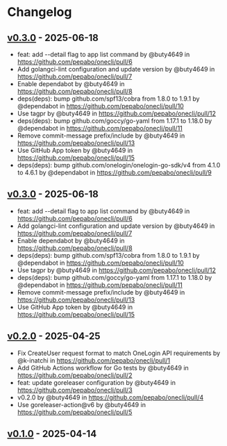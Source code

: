 # Changelog

## [v0.3.0](https://github.com/pepabo/onecli/compare/v0.2.0...v0.3.0) - 2025-06-18
- feat: add --detail flag to app list command by @buty4649 in https://github.com/pepabo/onecli/pull/6
- Add golangci-lint configuration and update version by @buty4649 in https://github.com/pepabo/onecli/pull/7
- Enable dependabot by @buty4649 in https://github.com/pepabo/onecli/pull/8
- deps(deps): bump github.com/spf13/cobra from 1.8.0 to 1.9.1 by @dependabot in https://github.com/pepabo/onecli/pull/10
- Use tagpr by @buty4649 in https://github.com/pepabo/onecli/pull/12
- deps(deps): bump github.com/goccy/go-yaml from 1.17.1 to 1.18.0 by @dependabot in https://github.com/pepabo/onecli/pull/11
- Remove commit-message prefix/include by @buty4649 in https://github.com/pepabo/onecli/pull/13
- Use GitHub App token by @buty4649 in https://github.com/pepabo/onecli/pull/15
- deps(deps): bump github.com/onelogin/onelogin-go-sdk/v4 from 4.1.0 to 4.6.1 by @dependabot in https://github.com/pepabo/onecli/pull/9

## [v0.3.0](https://github.com/pepabo/onecli/compare/v0.2.0...v0.3.0) - 2025-06-18
- feat: add --detail flag to app list command by @buty4649 in https://github.com/pepabo/onecli/pull/6
- Add golangci-lint configuration and update version by @buty4649 in https://github.com/pepabo/onecli/pull/7
- Enable dependabot by @buty4649 in https://github.com/pepabo/onecli/pull/8
- deps(deps): bump github.com/spf13/cobra from 1.8.0 to 1.9.1 by @dependabot in https://github.com/pepabo/onecli/pull/10
- Use tagpr by @buty4649 in https://github.com/pepabo/onecli/pull/12
- deps(deps): bump github.com/goccy/go-yaml from 1.17.1 to 1.18.0 by @dependabot in https://github.com/pepabo/onecli/pull/11
- Remove commit-message prefix/include by @buty4649 in https://github.com/pepabo/onecli/pull/13
- Use GitHub App token by @buty4649 in https://github.com/pepabo/onecli/pull/15

## [v0.2.0](https://github.com/pepabo/onecli/compare/v0.1.0...v0.2.0) - 2025-04-25
- Fix CreateUser request format to match OneLogin API requirements by @k-inatchi in https://github.com/pepabo/onecli/pull/1
- Add GitHub Actions workflow for Go tests by @buty4649 in https://github.com/pepabo/onecli/pull/2
- feat: update goreleaser configuration by @buty4649 in https://github.com/pepabo/onecli/pull/3
- v0.2.0 by @buty4649 in https://github.com/pepabo/onecli/pull/4
- Use goreleaser-action@v6 by @buty4649 in https://github.com/pepabo/onecli/pull/5

## [v0.1.0](https://github.com/pepabo/onecli/commits/v0.1.0) - 2025-04-14
